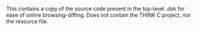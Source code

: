 This contains a copy of the source code present in the top-level .dsk for ease of online browsing-diffing. Does not contain the THINK C project, nor the resource file.